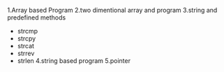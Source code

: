 1.Array based Program
2.two dimentional array and program
3.string and predefined methods
 * strcmp
 * strcpy
 * strcat
 * strrev
 * strlen
4.string based program
5.pointer